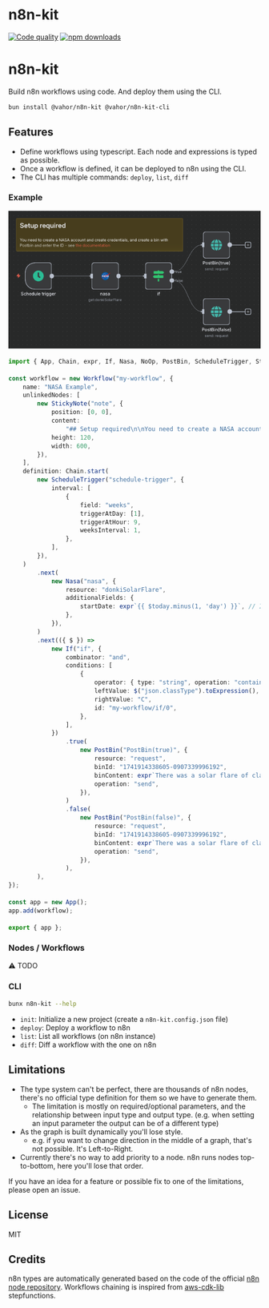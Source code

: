 # n8n-kit

[![Code quality](https://github.com/vahor/typed-es/actions/workflows/quality.yml/badge.svg)](https://github.com/vahor/n8n-kit/actions/workflows/quality.yml)
[![npm downloads](https://img.shields.io/npm/dm/%40vahor%2Fn8n-kit)](https://www.npmjs.com/package/@vahor/n8n-kit)


# n8n-kit

Build n8n workflows using code.
And deploy them using the CLI.

```sh
bun install @vahor/n8n-kit @vahor/n8n-kit-cli
```

## Features

- Define workflows using typescript. Each node and expressions is typed as possible.
- Once a workflow is defined, it can be deployed to n8n using the CLI.
- The CLI has multiple commands: `deploy`, `list`, `diff`

### Example

![Example workflow](https://github.com/Vahor/n8n-kit/blob/main/examples/nasa/output.png?raw=true)

```ts
import { App, Chain, expr, If, Nasa, NoOp, PostBin, ScheduleTrigger, StickyNote, Workflow } from "@vahor/n8n-kit";

const workflow = new Workflow("my-workflow", {
	name: "NASA Example",
	unlinkedNodes: [
		new StickyNote("note", {
			position: [0, 0],
			content:
				"## Setup required\n\nYou need to create a NASA account and create credentials, and create a bin with Postbin and enter the ID - see [the documentation](https://docs.n8n.io/try-it-out/longer-introduction/)",
			height: 120,
			width: 600,
		}),
	],
	definition: Chain.start(
		new ScheduleTrigger("schedule-trigger", {
			interval: [
				{
					field: "weeks",
					triggerAtDay: [1],
					triggerAtHour: 9,
					weeksInterval: 1,
				},
			],
		}),
	)
		.next(
			new Nasa("nasa", {
				resource: "donkiSolarFlare",
				additionalFields: {
					startDate: expr`{{ $today.minus(1, 'day') }}`, // In the future there will be a beter way to write functions calls
				},
			}),
		)
		.next(({ $ }) =>
			new If("if", {
				combinator: "and",
				conditions: [
					{
						operator: { type: "string", operation: "contains" },
						leftValue: $("json.classType").toExpression(),
						rightValue: "C",
						id: "my-workflow/if/0",
					},
				],
			})
				.true(
					new PostBin("PostBin(true)", {
						resource: "request",
						binId: "1741914338605-0907339996192",
						binContent: expr`There was a solar flare of class ${$("json.classType")}`,
						operation: "send",
					}),
				)
				.false(
					new PostBin("PostBin(false)", {
						resource: "request",
						binId: "1741914338605-0907339996192",
						binContent: expr`There was a solar flare of class ${$("json.classType")}`,
						operation: "send",
					}),
				),
		),
});

const app = new App();
app.add(workflow);

export { app };
```

### Nodes / Workflows

⚠️ TODO  


### CLI

```sh
bunx n8n-kit --help
```

- `init`: Initialize a new project (create a `n8n-kit.config.json` file)
- `deploy`: Deploy a workflow to n8n
- `list`: List all workflows (on n8n instance)
- `diff`: Diff a workflow with the one on n8n

## Limitations

- The type system can't be perfect, there are thousands of n8n nodes, there's no official type definition for them so we have to generate them.
    - The limitation is mostly on required/optional parameters, and the relationship between input type and output type. (e.g. when setting an input parameter the output can be of a different type)
- As the graph is built dynamically you'll lose style.
   - e.g. if you want to change direction in the middle of a graph, that's not possible. It's Left-to-Right.
- Currently there's no way to add priority to a node. n8n runs nodes top-to-bottom, here you'll lose that order.

If you have an idea for a feature or possible fix to one of the limitations, please open an issue.

## License

MIT

## Credits

n8n types are automatically generated based on the code of the official [n8n node repository](https://github.com/n8n-io/n8n/tree/master/packages/nodes-base/).
Workflows chaining is inspired from [aws-cdk-lib](https://github.com/aws/aws-cdk/tree/main/packages/aws-cdk-lib/aws-stepfunctions) stepfunctions.
